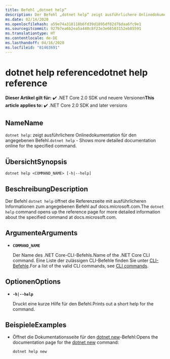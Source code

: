 ```yaml
---
title: Befehl „dotnet help“
description: Der Befehl „dotnet help“ zeigt ausführlichere Onlinedokumentation für den angegebenen Befehl.
ms.date: 02/14/2020
ms.openlocfilehash: a59e74a318118b6fd39d1895df02d76daa6fc9e1
ms.sourcegitcommit: 927b7ea6b2ea5a440c8f23e3e66503152eb85591
ms.translationtype: HT
ms.contentlocale: de-DE
ms.lasthandoff: 04/16/2020
ms.locfileid: "81463691"
---
```

# <a name="dotnet-help-reference"></a><span data-ttu-id="fd8ad-103">dotnet help reference</span><span class="sxs-lookup"><span data-stu-id="fd8ad-103">dotnet help reference</span></span>

<span data-ttu-id="fd8ad-104">**Dieser Artikel gilt für:** ✔️ .NET Core 2.0 SDK und neuere Versionen</span><span class="sxs-lookup"><span data-stu-id="fd8ad-104">**This article applies to:** ✔️ .NET Core 2.0 SDK and later versions</span></span>

## <a name="name"></a><span data-ttu-id="fd8ad-105">Name</span><span class="sxs-lookup"><span data-stu-id="fd8ad-105">Name</span></span>

<span data-ttu-id="fd8ad-106">`dotnet help`: zeigt ausführlichere Onlinedokumentation für den angegebenen Befehl.</span><span class="sxs-lookup"><span data-stu-id="fd8ad-106">`dotnet help` - Shows more detailed documentation online for the specified command.</span></span>

## <a name="synopsis"></a><span data-ttu-id="fd8ad-107">Übersicht</span><span class="sxs-lookup"><span data-stu-id="fd8ad-107">Synopsis</span></span>

```dotnetcli
dotnet help <COMMAND_NAME> [-h|--help]
```

## <a name="description"></a><span data-ttu-id="fd8ad-108">Beschreibung</span><span class="sxs-lookup"><span data-stu-id="fd8ad-108">Description</span></span>

<span data-ttu-id="fd8ad-109">Der Befehl `dotnet help` öffnet die Referenzseite mit ausführlicheren Informationen zum angegebenen Befehl auf docs.microsoft.com.</span><span class="sxs-lookup"><span data-stu-id="fd8ad-109">The `dotnet help` command opens up the reference page for more detailed information about the specified command at docs.microsoft.com.</span></span>

## <a name="arguments"></a><span data-ttu-id="fd8ad-110">Argumente</span><span class="sxs-lookup"><span data-stu-id="fd8ad-110">Arguments</span></span>

- **`COMMAND_NAME`**

  <span data-ttu-id="fd8ad-111">Der Name des .NET Core-CLI-Befehls.</span><span class="sxs-lookup"><span data-stu-id="fd8ad-111">Name of the .NET Core CLI command.</span></span> <span data-ttu-id="fd8ad-112">Eine Liste der zulässigen CLI-Befehle finden Sie unter [CLI-Befehle](index.md#cli-commands).</span><span class="sxs-lookup"><span data-stu-id="fd8ad-112">For a list of the valid CLI commands, see [CLI commands](index.md#cli-commands).</span></span>

## <a name="options"></a><span data-ttu-id="fd8ad-113">Optionen</span><span class="sxs-lookup"><span data-stu-id="fd8ad-113">Options</span></span>

- **`-h|--help`**

  <span data-ttu-id="fd8ad-114">Druckt eine kurze Hilfe für den Befehl.</span><span class="sxs-lookup"><span data-stu-id="fd8ad-114">Prints out a short help for the command.</span></span>

## <a name="examples"></a><span data-ttu-id="fd8ad-115">Beispiele</span><span class="sxs-lookup"><span data-stu-id="fd8ad-115">Examples</span></span>

- <span data-ttu-id="fd8ad-116">Öffnet die Dokumentationsseite für den [dotnet new](dotnet-new.md)-Befehl:</span><span class="sxs-lookup"><span data-stu-id="fd8ad-116">Opens the documentation page for the [dotnet new](dotnet-new.md) command:</span></span>

  ```dotnetcli
  dotnet help new
  ```
